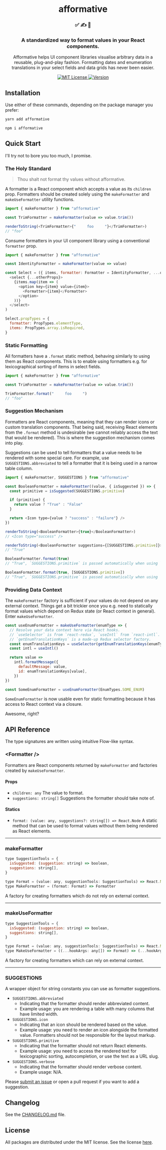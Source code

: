 <h1 align="center">
afformative
</h1>

<h3 align="center">
✅ ✍️ 👀
</h3>

<h3 align="center">
A standardized way to format values in your React components.
</h3>

<p align="center">
Afformative helps UI component libraries visualise arbitrary data in a reusable, plug-and-play fashion. Formatting dates and enumeration translations in your select fields and data grids has never been easier.
</p>

<p align="center">
  <a href="https://github.com/wafflepie/affomative/blob/master/LICENSE">
    <img src="https://flat.badgen.net/badge/license/MIT/blue" alt="MIT License" />
  </a>

  <a href="https://npmjs.com/package/afformative">
    <img src="https://flat.badgen.net/npm/v/afformative" alt="Version" />
  </a>
</p>

## Installation

Use either of these commands, depending on the package manager you prefer:

```sh
yarn add afformative

npm i afformative
```

## Quick Start

I'll try not to bore you too much, I promise.

### The Holy Standard

> Thou shalt not format thy values without afformative.

A formatter is a React component which accepts a value as its `children` prop. Formatters should be created solely using the `makeFormatter` and `makeUseFormatter` utility functions.

```js
import { makeFormatter } from "afformative"

const TrimFormatter = makeFormatter(value => value.trim())

renderToString(<TrimFormatter>{"     foo     "}</TrimFormatter>)
// "foo"
```

Consume formatters in your UI component library using a conventional `formatter` prop.

```js
import { makeFormatter } from "afformative"

const IdentityFormatter = makeFormatter(value => value)

const Select = ({ items, formatter: Formatter = IdentityFormatter, ...otherProps }) => (
  <select {...otherProps}>
    {items.map(item => (
      <option key={item} value={item}>
        <Formatter>{item}</Formatter>
      </option>
    ))}
  </select>
)

Select.propTypes = {
  formatter: PropTypes.elementType,
  items: PropTypes.array.isRequired,
}
```

### Static Formatting

All formatters have a `.format` static method, behaving similarly to using them as React components. This is to enable using formatters e.g. for lexicographical sorting of items in select fields.

```js
import { makeFormatter } from "afformative"

const TrimFormatter = makeFormatter(value => value.trim())

TrimFormatter.format("     foo     ")
// "foo"
```

### Suggestion Mechanism

Formatters are React components, meaning that they can render icons or custom translation components. That being said, receiving React elements from the `.format` method is undesirable (we cannot reliably access the text that would be rendered). This is where the suggestion mechanism comes into play.

Suggestions can be used to tell formatters that a value needs to be rendered with some special care. For example, use `SUGGESTIONS.abbreviated` to tell a formatter that it is being used in a narrow table column.

```js
import { makeFormatter, SUGGESTIONS } from "afformative"

const BooleanFormatter = makeFormatter((value, { isSuggested }) => {
  const primitive = isSuggested(SUGGESTIONS.primitive)

  if (primitive) {
    return value ? "True" : "False"
  }

  return <Icon type={value ? "success" : "failure"} />
})

renderToString(<BooleanFormatter>{true}</BooleanFormatter>)
// <Icon type="success" />

renderToString(<BooleanFormatter suggestions={[SUGGESTIONS.primitive]}>{true}</BooleanFormatter>)
// "True"

BooleanFormatter.format(true)
// "True", `SUGGESTIONS.primitive` is passed automatically when using `.format`

BooleanFormatter.format(true, [SUGGESTIONS.primitive])
// "True", `SUGGESTIONS.primitive` is passed automatically when using `.format`
```

### Providing Data Context

The `makeFormatter` factory is sufficient if your values do not depend on any external context. Things get a bit trickier once you e.g. need to statically format values which depend on Redux state (or React context in general). Enter `makeUseFormatter`.

```js
const useEnumFormatter = makeUseFormatter(enumType => {
  // Resolve your data context here via React hooks.
  // `useSelector` is from `react-redux`, `useIntl` from `react-intl`.
  // `getEnumTranslationKeys` is a made-up Redux selector factory.
  const enumTranslationKeys = useSelector(getEnumTranslationKeys(enumType))
  const intl = useIntl()

  return value =>
    intl.formatMessage({
      defaultMessage: value,
      id: enumTranslationKeys[value],
    })
})

const SomeEnumFormatter = useEnumFormatter(EnumTypes.SOME_ENUM)
```

`SomeEnumFormatter` is now usable even for static formatting because it has access to React context via a closure.

Awesome, right?

## API Reference

The type signatures are written using intuitive Flow-like syntax.

### \<Formatter />

Formatters are React components returned by `makeFormatter` and factories created by `makeUseFormatter`.

#### Props

- `children: any` The value to format.
- `suggestions: string[]` Suggestions the formatter should take note of.

#### Statics

- `format: (value: any, suggestions?: string[]) => React.Node` A static method that can be used to format values without them being rendered as React elements.

---

### makeFormatter

```js
type SuggestionTools = {
  isSuggested: (suggestion: string) => boolean,
  suggestions: string[],
}

type Format = (value: any, suggestionTools: SuggestionTools) => React.Node
type MakeFormatter = (format: Format) => Formatter
```

A factory for creating formatters which do not rely on external context.

---

### makeUseFormatter

```js
type SuggestionTools = {
  isSuggested: (suggestion: string) => boolean,
  suggestions: string[],
}

type Format = (value: any, suggestionTools: SuggestionTools) => React.Node
type MakeUseFormatter = ((...hookArgs: any[]) => Format) => (...hookArgs: any[]) => Formatter
```

A factory for creating formatters which can rely on external context.

---

### SUGGESTIONS

A wrapper object for string constants you can use as formatter suggestions.

- `SUGGESTIONS.abbreviated`
  - Indicating that the formatter should render abbreviated content.
  - Example usage: you are rendering a table with many columns that have limited width.
- `SUGGESTIONS.icon`
  - Indicating that an icon should be rendered based on the value.
  - Example usage: you need to render an icon alongside the formatted value. Formatters should not be responsible for the layout markup.
- `SUGGESTIONS.primitive`
  - Indicating that the formatter should not return React elements.
  - Example usage: you need to access the rendered text for lexicographic sorting, autocompletion, or use the text as a URL slug.
- `SUGGESTIONS.verbose`
  - Indicating that the formatter should render verbose content.
  - Example usage: N/A.

Please [submit an issue](https://github.com/wafflepie/afformative/issues/new) or open a pull request if you want to add a suggestion.

## Changelog

See the [CHANGELOG.md](https://github.com/wafflepie/afformative/blob/master/CHANGELOG.md) file.

## License

All packages are distributed under the MIT license. See the license [here](https://github.com/wafflepie/afformative/blob/master/LICENSE).
